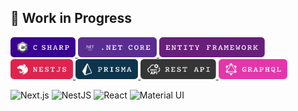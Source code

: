 

## 🚧 Work in Progress


<p align="left">
  <a href="https://learn.microsoft.com/en-us/dotnet/csharp/" target="_blank">
    <img src="./assets/csharp-logo.svg" alt="C# Logo" height="32" />
  </a>
  <a href="https://dotnet.microsoft.com/en-us/learn/dotnet/what-is-dotnet" target="_blank">
    <img src="./assets/netcore-logo.svg" alt=".NET Core Logo" height="32" />
  </a>
  <a href="https://learn.microsoft.com/en-us/ef/" target="_blank">
    <img src="./assets/entityframework-logo.svg" alt="Entity Framework Core Logo" height="32" />
  </a>
  <a href="https://nestjs.com/" target="_blank">
    <img src="./assets/nestjs-logo.svg" alt="NestJS Logo" height="32" />
  </a>
  <a href="https://www.prisma.io/docs" target="_blank">
    <img src="./assets/prisma-logo.svg" alt="Prisma Logo" height="32" />
  </a>
  <a href="https://restfulapi.net/" target="_blank">
    <img src="./assets/restapi-logo.svg" alt="REST API Logo" height="32" />
  </a>
  <a href="https://graphql.org/learn/" target="_blank">
    <img src="./assets/graphql-logo.svg" alt="GraphQL Logo" height="32" />
  </a>
</p>



![Next.js](https://img.shields.io/badge/Next.js-000000?style=for-the-badge&logo=nextdotjs&logoColor=white)
![NestJS](https://img.shields.io/badge/NestJS-E0234E?style=for-the-badge&logo=nestjs&logoColor=white)
![React](https://img.shields.io/badge/React-20232A?style=for-the-badge&logo=react&logoColor=61DAFB)
![Material UI](https://img.shields.io/badge/Material%20UI-0081CB?style=for-the-badge&logo=mui&logoColor=white)



